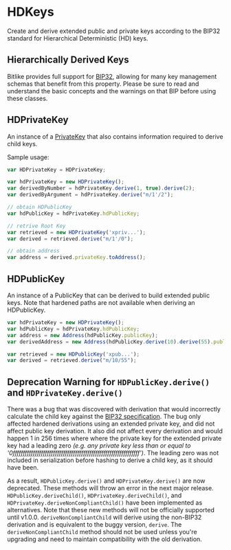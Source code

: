 # HDKeys

Create and derive extended public and private keys according to the BIP32 standard for Hierarchical Deterministic (HD) keys.

## Hierarchically Derived Keys

Bitlike provides full support for [BIP32](https://github.com/bitcoin/bips/blob/master/bip-0032.mediawiki), allowing for many key management schemas that benefit from this property. Please be sure to read and understand the basic concepts and the warnings on that BIP before using these classes.

## HDPrivateKey

An instance of a [PrivateKey](privatekey.md) that also contains information required to derive child keys.

Sample usage:

```javascript
var HDPrivateKey = HDPrivateKey;

var hdPrivateKey = new HDPrivateKey();
var derivedByNumber = hdPrivateKey.derive(1, true).derive(2);
var derivedByArgument = hdPrivateKey.derive("m/1'/2");

// obtain HDPublicKey
var hdPublicKey = hdPrivateKey.hdPublicKey;

// retrive Root Key
var retrieved = new HDPrivateKey('xpriv...');
var derived = retrieved.derive("m/1'/0");

// obtain address
var address = derived.privateKey.toAddress();
```

## HDPublicKey

An instance of a PublicKey that can be derived to build extended public keys. Note that hardened paths are not available when deriving an HDPublicKey.

```javascript
var hdPrivateKey = new HDPrivateKey();
var hdPublicKey = hdPrivateKey.hdPublicKey;
var address = new Address(hdPublicKey.publicKey);
var derivedAddress = new Address(hdPublicKey.derive(10).derive(55).publicKey);

var retrieved = new HDPublicKey('xpub...');
var derived = retrieved.derive("m/10/55");
```

## Deprecation Warning for `HDPublicKey.derive()` and `HDPrivateKey.derive()`

There was a bug that was discovered with derivation that would incorrectly calculate the child key against the [BIP32 specification](https://github.com/bitcoin/bips/blob/master/bip-0032.mediawiki).
The bug only affected hardened derivations using an extended private key, and did not affect public key derivation. It also did not affect every derivation and would happen 1 in 256 times where where the private key for the extended private key had a leading zero *(e.g. any private key less than or equal to '0fffffffffffffffffffffffffffffffffffffffffffffffffffffffffffffff')*. The leading zero was not included in serialization before hashing to derive a child key, as it should have been.

As a result, `HDPublicKey.derive()` and `HDPrivateKey.derive()` are now deprecated. These methods will throw an error in the next major release.
`HDPublicKey.deriveChild()`, `HDPrivateKey.deriveChild()`, and `HDPrivateKey.deriveNonCompliantChild()` have been implemented as alternatives. Note that these new methods will not be officially supported until v1.0.0.  `deriveNonCompliantChild` will derive using the non-BIP32 derivation and is equivalent to the buggy version, `derive`. The `deriveNonCompliantChild` method should not be used unless you're upgrading and need to maintain compatibility with the old derivation.
